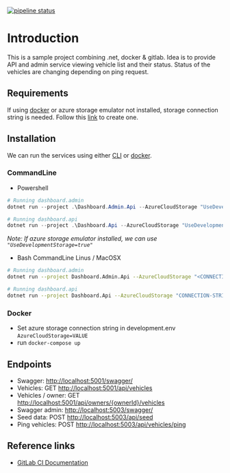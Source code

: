 [![pipeline status](https://gitlab.com/shahboura/github-vehicle-dashboard/badges/master/pipeline.svg)](https://gitlab.com/shahboura/github-vehicle-dashboard/commits/master)

# Introduction

This is a sample project combining .net, docker & gitlab. Idea is to provide API and admin service viewing vehicle list and their status. Status of the vehicles are changing depending on ping request.

## Requirements

If using [docker](#docker) or azure storage emulator not installed, storage connection string is needed.
Follow this [link](https://docs.microsoft.com/en-us/azure/storage/common/storage-quickstart-create-account?tabs=azure-portal) to create one.

## Installation

We can run the services using either [CLI](#CommandLine) or [docker](#docker).

### CommandLine

* Powershell

```powershell
# Running dashboard.admin
dotnet run --project .\Dashboard.Admin.Api --AzureCloudStorage "UseDevelopmentStorage=true"

# Running dashboard.api
dotnet run --project .\Dashboard.Api --AzureCloudStorage "UseDevelopmentStorage=true"
```

*Note: If azure storage emulator installed, we can use `"UseDevelopmentStorage=true"`*

* Bash
CommandLine Linus / MacOSX

```bash
# Running dashboard.admin
dotnet run --project Dashboard.Admin.Api --AzureCloudStorage "<CONNECTION-STRING>"

# Running dashboard.api
dotnet run --project Dashboard.Api --AzureCloudStorage "CONNECTION-STRING"
```

### Docker

* Set azure storage connection string in development.env `AzureCloudStorage=VALUE`
* run `docker-compose up`

## Endpoints

* Swagger: <http://localhost:5001/swagger/>
* Vehicles: GET <http://localhost:5001/api/vehicles>
* Vehicles / owner: GET <http://localhost:5001/api/owners/{ownerId}/vehicles>
* Swagger admin: <http://localhost:5003/swagger/>
* Seed data: POST <http://localhost:5003/api/seed>
* Ping vehicles: POST <http://localhost:5003/api/vehicles/ping>

## Reference links

* [GitLab CI Documentation](https://docs.gitlab.com/ee/ci/)

